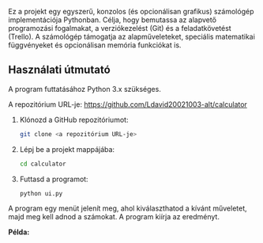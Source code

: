 Ez a projekt egy egyszerű, konzolos (és opcionálisan grafikus) számológép implementációja Pythonban. Célja, hogy bemutassa az alapvető programozási fogalmakat, a verziókezelést (Git) és a feladatkövetést (Trello). A számológép támogatja az alapműveleteket, speciális matematikai függvényeket és opcionálisan memória funkciókat is.

## Használati útmutató

A program futtatásához Python 3.x szükséges.

A repozitórium URL-je: https://github.com/Ldavid20021003-alt/calculator

1.  Klónozd a GitHub repozitóriumot:

    ```bash
    git clone <a repozitórium URL-je>
    ```

2.  Lépj be a projekt mappájába:

    ```bash
    cd calculator
    ```

3.  Futtasd a programot:

    ```bash
    python ui.py
    ```

A program egy menüt jelenít meg, ahol kiválaszthatod a kívánt műveletet, majd meg kell adnod a számokat. A program kiírja az eredményt.

**Példa:**
